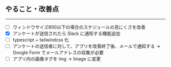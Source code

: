 ## やること・改善点

---

- [ ] ウィンドウサイズ800以下の場合のスケジュールの見にくさを改善
- [x] アンケートが送信されたら Slack に通知する機能追加
- [ ] typescript + tailwindcss 化
- [ ] アンケートの送信者に対して、アプリを改善終了後、メールで通知する -> Google Form でメールアドレスの収集が必要
- [ ] アプリ内の画像タグを img -> Image に変更